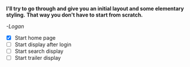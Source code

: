 **I'll try to go through and give you an initial layout and some elementary styling.**
**That way you don't have to start from scratch.**

*-Logan*

- [x] Start home page
- [ ] Start display after login
- [ ] Start search display
- [ ] Start trailer display